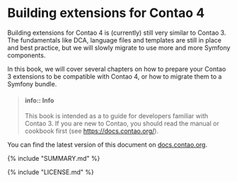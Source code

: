 # Building extensions for Contao 4

Building extensions for Contao 4 is (currently) still very similar to Contao 3.
The fundamentals like DCA, language files and templates are still in place and best practice,
but we will slowly migrate to use more and more Symfony components.

In this book, we will cover several chapters on how to prepare your Contao 3 extensions to
be compatible with Contao 4, or how to migrate them to a Symfony bundle.

> #### info:: Info  
> This book is intended as a to guide for developers familiar with Contao 3.
> If you are new to Contao, you should read the manual or cookbook first (see https://docs.contao.org/).

You can find the latest version of this document on [docs.contao.org](https://docs.contao.org/).


{% include "SUMMARY.md" %}

{% include "LICENSE.md" %}
